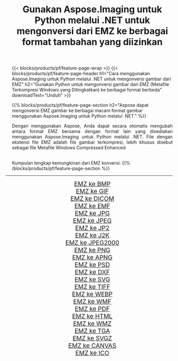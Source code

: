 ﻿---
title: Gunakan Aspose.Imaging untuk Python melalui .NET untuk mengonversi dari EMZ ke berbagai format tambahan yang diizinkan 
weight: 3920
url: /id/python-net/conversion/from/emz/ 
lang: id
langdirlevel: 2
locales: zh-hans,ja,it,ru,de,es,fr,nl,id,lt,pl,pt,vi,tr,ko,zh-hant,ar,hi,th,sv,cs,uk,he
description: Anda dapat dengan cepat mengubah dari EMZ(Metafile Terkompresi Windows yang Ditingkatkan) menjadi berbagai format menggunakan Aspose.Imaging untuk Python melalui .NET.
---

{{< blocks/products/pf/feature-page-wrap >}}
{{< blocks/products/pf/feature-page-header h1="Cara menggunakan Aspose.Imaging untuk Python melalui .NET untuk mengonversi gambar dari EMZ" h2="Gunakan Python untuk mengonversi gambar dari EMZ (Metafile Terkompresi Windows yang Ditingkatkan) ke berbagai format berbeda" downloadText="Unduh" >}}


{{% blocks/products/pf/feature-page-section  h2="Aspose dapat mengonversi EMZ gambar ke berbagai macam format gambar menggunakan Aspose.Imaging untuk Python melalui .NET." %}}
<p align=justify>Dengan menggunakan Aspose, Anda dapat secara otomatis mengubah antara format EMZ bersama dengan format lain yang disediakan menggunakan Aspose.Imaging untuk Python melalui .NET. File dengan ekstensi file EMZ adalah file gambar terkompresi, lebih khusus disebut sebagai file Metafile Windows Compressed Enhanced</p>
<br/>
Kumpulan lengkap kemungkinan dari EMZ konversi:
{{% /blocks/products/pf/feature-page-section %}}
<div class="container-fluid productfamilypage bg-gray">
    <div class="convertypes bg-gray agp-content section">
        <div class="container">
		<hr style="margin-left:-20px;"/>
		<div class="row other-converters" style="gap: 10px;font-size: 19px;text-align:center;">
		    <div class='col-md-2 other-converter remove-lp remove-rp'><a href="/imaging/id/python-net/conversion/emz-to-bmp/" style="padding:15px;">EMZ ke BMP</a></div><div class='col-md-2 other-converter remove-lp remove-rp'><a href="/imaging/id/python-net/conversion/emz-to-gif/" style="padding:15px;">EMZ ke GIF</a></div><div class='col-md-2 other-converter remove-lp remove-rp'><a href="/imaging/id/python-net/conversion/emz-to-dicom/" style="padding:15px;">EMZ ke DICOM</a></div><div class='col-md-2 other-converter remove-lp remove-rp'><a href="/imaging/id/python-net/conversion/emz-to-emf/" style="padding:15px;">EMZ ke EMF</a></div><div class='col-md-2 other-converter remove-lp remove-rp'><a href="/imaging/id/python-net/conversion/emz-to-jpg/" style="padding:15px;">EMZ ke JPG</a></div><div class='col-md-2 other-converter remove-lp remove-rp'><a href="/imaging/id/python-net/conversion/emz-to-jpeg/" style="padding:15px;">EMZ ke JPEG</a></div><div class='col-md-2 other-converter remove-lp remove-rp'><a href="/imaging/id/python-net/conversion/emz-to-jp2/" style="padding:15px;">EMZ ke JP2</a></div><div class='col-md-2 other-converter remove-lp remove-rp'><a href="/imaging/id/python-net/conversion/emz-to-j2k/" style="padding:15px;">EMZ ke J2K</a></div><div class='col-md-2 other-converter remove-lp remove-rp'><a href="/imaging/id/python-net/conversion/emz-to-jpeg2000/" style="padding:15px;">EMZ ke JPEG2000</a></div><div class='col-md-2 other-converter remove-lp remove-rp'><a href="/imaging/id/python-net/conversion/emz-to-png/" style="padding:15px;">EMZ ke PNG</a></div><div class='col-md-2 other-converter remove-lp remove-rp'><a href="/imaging/id/python-net/conversion/emz-to-apng/" style="padding:15px;">EMZ ke APNG</a></div><div class='col-md-2 other-converter remove-lp remove-rp'><a href="/imaging/id/python-net/conversion/emz-to-psd/" style="padding:15px;">EMZ ke PSD</a></div><div class='col-md-2 other-converter remove-lp remove-rp'><a href="/imaging/id/python-net/conversion/emz-to-dxf/" style="padding:15px;">EMZ ke DXF</a></div><div class='col-md-2 other-converter remove-lp remove-rp'><a href="/imaging/id/python-net/conversion/emz-to-svg/" style="padding:15px;">EMZ ke SVG</a></div><div class='col-md-2 other-converter remove-lp remove-rp'><a href="/imaging/id/python-net/conversion/emz-to-tiff/" style="padding:15px;">EMZ ke TIFF</a></div><div class='col-md-2 other-converter remove-lp remove-rp'><a href="/imaging/id/python-net/conversion/emz-to-webp/" style="padding:15px;">EMZ ke WEBP</a></div><div class='col-md-2 other-converter remove-lp remove-rp'><a href="/imaging/id/python-net/conversion/emz-to-wmf/" style="padding:15px;">EMZ ke WMF</a></div><div class='col-md-2 other-converter remove-lp remove-rp'><a href="/imaging/id/python-net/conversion/emz-to-pdf/" style="padding:15px;">EMZ ke PDF</a></div><div class='col-md-2 other-converter remove-lp remove-rp'><a href="/imaging/id/python-net/conversion/emz-to-html/" style="padding:15px;">EMZ ke HTML</a></div><div class='col-md-2 other-converter remove-lp remove-rp'><a href="/imaging/id/python-net/conversion/emz-to-wmz/" style="padding:15px;">EMZ ke WMZ</a></div><div class='col-md-2 other-converter remove-lp remove-rp'><a href="/imaging/id/python-net/conversion/emz-to-tga/" style="padding:15px;">EMZ ke TGA</a></div><div class='col-md-2 other-converter remove-lp remove-rp'><a href="/imaging/id/python-net/conversion/emz-to-svgz/" style="padding:15px;">EMZ ke SVGZ</a></div><div class='col-md-2 other-converter remove-lp remove-rp'><a href="/imaging/id/python-net/conversion/emz-to-canvas/" style="padding:15px;">EMZ ke CANVAS</a></div><div class='col-md-2 other-converter remove-lp remove-rp'><a href="/imaging/id/python-net/conversion/emz-to-ico/" style="padding:15px;">EMZ ke ICO</a></div>
                </div>
        </div>
    </div>
</div>
<br/>

